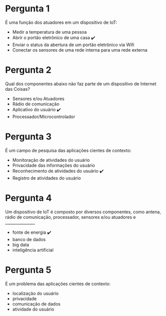 # Pergunta 1
É uma função dos atuadores em um dispositivo de IoT:

- Medir a temperatura de uma pessoa
- Abrir o portão eletrônico de uma casa  :heavy_check_mark:
- Enviar o status da abertura de um portão eletrônico via Wifi
- Conectar os sensores de uma rede interna para uma rede externa

# Pergunta 2
Qual dos componentes abaixo não faz parte de um dispositivo de Internet das Coisas?

- Sensores e/ou Atuadores
- Rádio de comunicação 
- Aplicativo do usuário :heavy_check_mark:
- Processador/Microcontrolador

# Pergunta 3
É um campo de pesquisa das aplicações cientes de contexto:

- Monitoração de atividades do usuário
- Privacidade das informações do usuário
- Reconhecimento de atividades do usuário :heavy_check_mark:
- Registro de atividades do usuário

# Pergunta 4
Um dispositivo de IoT é composto por diversos componentes, como antena, rádio de comunicação, processador, sensores e/ou atuadores e _______________

- fonte de energia :heavy_check_mark:
- banco de dados
- big data
- inteligência artificial

# Pergunta 5
É um problema das aplicações cientes de contexto:

- localização do usuário
- privacidade
- comunicação de dados
- atividade do usuário

